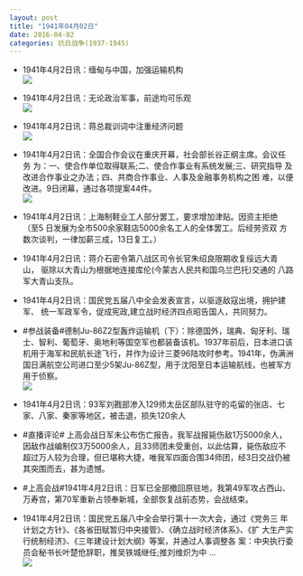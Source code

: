 ```yaml
---
layout: post
title: "1941年04月02日"
date: 2016-04-02
categories: 抗日战争(1937-1945)
---
```


<meta name="referrer" content="no-referrer" />

- 1941年4月2日讯：缅甸与中国，加强运输机构 <br/><img src="https://ww3.sinaimg.cn/large/aca367d8jw1f2ir58kir5j20be0kutcn.jpg" />

- 1941年4月2日讯：无论政治军事，前途均可乐观 <br/><img src="https://ww3.sinaimg.cn/large/aca367d8jw1f2ipf1vldwj20b90kcjuy.jpg" />

- 1941年4月2日讯：蒋总裁训词中注重经济问题 <br/><img src="https://ww4.sinaimg.cn/large/aca367d8jw1f2inoh16bjj209p0h8acc.jpg" />

- 1941年4月2日讯：全国合作会议在重庆开幕，社会部长谷正纲主席。会议任务 为：一、使合作单位取得联系;二、使合作事业有系统发展;三、研究指导 及改进合作事业之办法；四、共商合作事业、人事及金融事务机构之困 难，以便改进。9日闭幕，通过各项提案44件。 <br/><img src="https://ww3.sinaimg.cn/large/aca367d8jw1f2ilybbktgj20c8081q3r.jpg" />

- 1941年4月2日讯：上海制鞋业工人部分罢工，要求增加津贴。因资主拒绝（至5 日发展为全市500余家鞋店5000余名工人的全体罢工。后经劳资双 方数次谈判，一律加薪三成，13日复工。） 

- 1941年4月2日讯：蒋介石密令第八战区司令长官朱绍良限期收复绥远大青山， 驱除以大青山为根据地连接库伦(今蒙古人民共和国乌兰巴托)交通的 八路军大青山支队。 

- 1941年4月2日讯：国民党五届八中全会发表宣言，以驱逐敌寇出境，拥护建军、 统一军政军令，促成宪政,建立战时经济四点昭告国人，共同努力。 

- #参战装备#德制Ju-86Z2型轰炸运输机（下）：除德国外，瑞典、匈牙利、瑞士、智利、葡萄牙、奥地利等国空军也都装备该机。1937年前后，日本进口该机用于海军和民航长途飞行，并作为设计三菱96陆攻时参考。1941年，伪满洲国日满航空公司进口至少5架Ju-86Z型，用于沈阳至日本运输航线，也被军方用于侦察。 <br/><img src="https://ww1.sinaimg.cn/large/aca367d8jw1f2i4msosa1j20ku0l0n2x.jpg" />

- 1941年4月2日讯：93军刘戡部渗入129师太岳区部队驻守的屯留的张店、七家、八家、秦家等地区，被击退，损失120余人 

- #直播评论# 上高会战日军未公布伤亡报告，我军战报毙伤敌1万5000余人，因敌作战编制仅3万5000余人，且33师团未受重创，以此估算，毙伤敌应不超过万人较为合理，但已堪称大捷，唯我军四面合围34师团，经3日交战仍被其突围而去，甚为遗憾。 

- #上高会战#1941年4月2日讯：日军已全部撤回原驻地，我第49军攻占西山、万寿宫，第70军重新占领奉新城，全部恢复战前态势，会战结束。 

- 1941年4月2日讯：国民党五届八中全会举行第十一次大会，通过《党务三 年计划之方针》、《各省田赋暂归中央接管》、《确立战时经济体系》、《扩 大生产实行统制经济》、《三年建设计划大纲》等案，并通过人事调整各 案：中央执行委员会秘书长叶楚伧辞职，推吴铁城继任;推刘维炽为中  ... <br/><img src="https://ww1.sinaimg.cn/large/aca367d8jw1f2hzey13kyj20c80cw0uh.jpg" />

